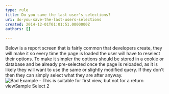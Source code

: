 ```yaml
---
type: rule
title: Do you save the last user's selections?
uri: do-you-save-the-last-users-selections
created: 2014-12-01T01:01:51.0000000Z
authors: []

---
```


Below is a report screen that is fairly common that developers create,  they will make it so every time the page is loaded the user will have to  reselect their options. To make it simpler the options should be stored  in a cookie or database and be already pre-selected once the page is  reloaded, as it is likely they will want to use the same or slightly  modified query. If they don't then they can simply select what they are  after anyway.
 ![ Bad Example - This is suitable for first view, but not for a return view![Sample Select 2](../assets/SampleSelect2.jpg)](../assets/SampleSelect.jpg)
